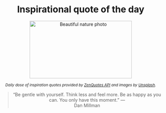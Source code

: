 
<div align="center">

# Inspirational quote of the day

<img src="./data/photo.jpeg" alt="Beautiful nature photo" width="320" height="180">

<sub><i>Daily dose of inspiration quotes provided by [ZenQuotes API](https://zenquotes.io/) and images by [Unsplash](https://unsplash.com/).</i></sub>


<blockquote>&ldquo;Be gentle with yourself. Think less and feel more. Be as happy as you can. You only have this moment.&rdquo; &mdash; <footer>Dan Millman</footer></blockquote>

</div>
